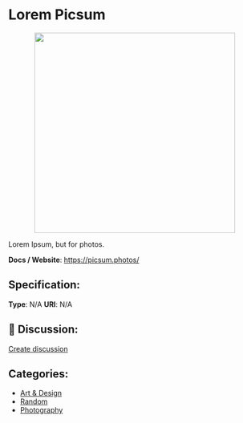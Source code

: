 # Lorem Picsum
<p align="center">
    <img width="400" src="https://raw.githubusercontent.com/apis-list/apis-list/apis/lorem-picsum/logo_256x256.png" />
</p>

Lorem Ipsum, but for photos.

**Docs / Website**: https://picsum.photos/

## Specification:
**Type**:  N/A 
**URI**:  N/A 

## 💬 Discussion:
[Create discussion](link)

## Categories:
- [Art & Design](https://github.com/apis-list/apis-list#art-and-design)
- [Random](https://github.com/apis-list/apis-list#random)
- [Photography](https://github.com/apis-list/apis-list#photography)





